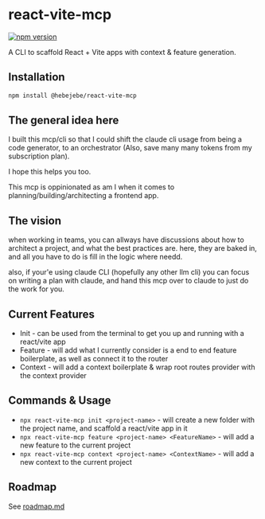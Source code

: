 # react-vite-mcp

[![npm version](https://img.shields.io/npm/v/@hebejebe/react-vite-mcp)](https://www.npmjs.com/package/@hebejebe/react-vite-mcp)

A CLI to scaffold React + Vite apps with context & feature generation.

## Installation

```bash
npm install @hebejebe/react-vite-mcp
```

## The general idea here

I built this mcp/cli so that I could shift the claude cli usage from being a code generator, to an orchestrator (Also, save many many tokens from my subscription plan).

I hope this helps you too.

This mcp is oppinionated as am I when it comes to planning/building/architecting a frontend app.

## The vision

when working in teams, you can allways have discussions about how to architect a project, and what the best practices are. here, they are baked in, and all you have to do is fill in the logic where needd.

also, if your'e using claude CLI (hopefully any other llm cli) you can focus on writing a plan with claude, and hand this mcp over to claude to just do the work for you.

## Current Features

- Init - can be used from the terminal to get you up and running with a react/vite app
- Feature - will add what I currently consider is a end to end feature boilerplate, as well as connect it to the router
- Context - will add a context boilerplate & wrap root routes provider with the context provider

## Commands & Usage

- `npx react-vite-mcp init <project-name>` - will create a new folder with the project name, and scaffold a react/vite app in it
- `npx react-vite-mcp feature <project-name> <FeatureName>` - will add a new feature to the current project
- `npx react-vite-mcp context <project-name> <ContextName>` - will add a new context to the current project

## Roadmap

See [roadmap.md](./roadmap.md)
